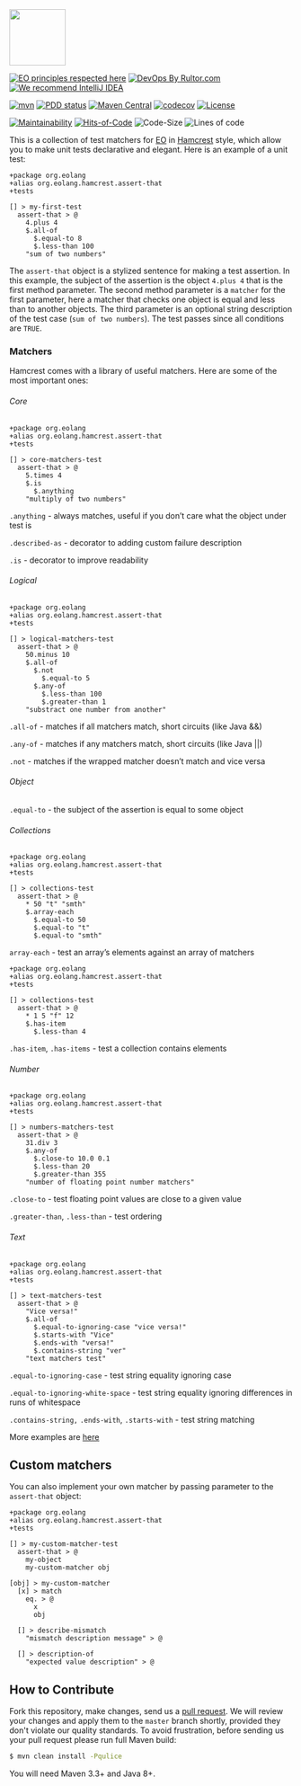 <img src="https://www.yegor256.com/images/books/elegant-objects/cactus.svg" height="100px" />

[![EO principles respected here](https://www.elegantobjects.org/badge.svg)](https://www.elegantobjects.org)
[![DevOps By Rultor.com](http://www.rultor.com/b/objectionary/eo-hamcrest)](http://www.rultor.com/p/objectionary/eo-hamcrest)
[![We recommend IntelliJ IDEA](https://www.elegantobjects.org/intellij-idea.svg)](https://www.jetbrains.com/idea/)

[![mvn](https://github.com/objectionary/eo-hamcrest/actions/workflows/mvn.yml/badge.svg)](https://github.com/objectionary/eo-hamcrest/actions/workflows/mvn.yml)
[![PDD status](http://www.0pdd.com/svg?name=objectionary/eo-hamcrest)](http://www.0pdd.com/p?name=objectionary/eo-hamcrest)
[![Maven Central](https://img.shields.io/maven-central/v/org.eolang/eo-hamcrest.svg)](https://maven-badges.herokuapp.com/maven-central/org.eolang/eo-hamcrest)
[![codecov](https://codecov.io/gh/objectionary/eo-hamcrest/branch/master/graph/badge.svg)](https://codecov.io/gh/objectionary/eo-hamcrest)
[![License](https://img.shields.io/badge/license-MIT-green.svg)](https://github.com/Graur/eo-tests/blob/master/LICENSE.txt)

[![Maintainability](https://api.codeclimate.com/v1/badges/b8b59692f3c8c973ac54/maintainability)](https://codeclimate.com/github/objectionary/eo-hamcrest/maintainability)
[![Hits-of-Code](https://hitsofcode.com/github/graur/eo-hamcrest)](https://hitsofcode.com/github/graur/eo-hamcrest/view)
![Code-Size](https://img.shields.io/github/languages/code-size/objectionary/eo-hamcrest)
![Lines of code](https://img.shields.io/tokei/lines/github/objectionary/eo-hamcrest)

This is a collection of test matchers for [EO](https://www.eolang.org) in [Hamcrest](http://hamcrest.org) style, which allow you to make unit tests declarative and elegant. Here is an example of a unit test:

```
+package org.eolang
+alias org.eolang.hamcrest.assert-that
+tests

[] > my-first-test
  assert-that > @
    4.plus 4
    $.all-of
      $.equal-to 8
      $.less-than 100
    "sum of two numbers"
```

The ```assert-that``` object is a stylized sentence for making a test assertion.
In this example, the subject of the assertion is the object ```4.plus 4``` that is the first method parameter. The second method parameter is a `matcher` for the first parameter, here a matcher that checks one object is equal and less than to another objects. The third parameter is an optional string description of the test case (```sum of two numbers```). The test passes since all conditions are ```TRUE```.

### Matchers

Hamcrest comes with a library of useful matchers. Here are some of the most important ones:

###### Core

```
+package org.eolang
+alias org.eolang.hamcrest.assert-that
+tests

[] > core-matchers-test
  assert-that > @
    5.times 4
    $.is
      $.anything
    "multiply of two numbers"
```

```.anything``` - always matches, useful if you don’t care what the object under test is

```.described-as``` - decorator to adding custom failure description

```.is``` - decorator to improve readability

###### Logical
```
+package org.eolang
+alias org.eolang.hamcrest.assert-that
+tests

[] > logical-matchers-test
  assert-that > @
    50.minus 10
    $.all-of
      $.not 
        $.equal-to 5
      $.any-of
        $.less-than 100
        $.greater-than 1
    "substract one number from another"
```

```.all-of``` - matches if all matchers match, short circuits (like Java &&)

```.any-of``` - matches if any matchers match, short circuits (like Java ||)

```.not``` - matches if the wrapped matcher doesn’t match and vice versa

###### Object
```.equal-to``` - the subject of the assertion is equal to some object

###### Collections
```
+package org.eolang
+alias org.eolang.hamcrest.assert-that
+tests

[] > collections-test
  assert-that > @
    * 50 "t" "smth"
    $.array-each
      $.equal-to 50
      $.equal-to "t"
      $.equal-to "smth"
```
```array-each``` - test an array’s elements against an array of matchers

```
+package org.eolang
+alias org.eolang.hamcrest.assert-that
+tests

[] > collections-test
  assert-that > @
    * 1 5 "f" 12
    $.has-item
      $.less-than 4
```

```.has-item```, ```.has-items``` - test a collection contains elements

###### Number

```
+package org.eolang
+alias org.eolang.hamcrest.assert-that
+tests

[] > numbers-matchers-test
  assert-that > @
    31.div 3
    $.any-of
      $.close-to 10.0 0.1
      $.less-than 20
      $.greater-than 355
    "number of floating point number matchers"
```

```.close-to``` - test floating point values are close to a given value

```.greater-than```, ```.less-than``` - test ordering

###### Text

```
+package org.eolang
+alias org.eolang.hamcrest.assert-that
+tests

[] > text-matchers-test
  assert-that > @
    "Vice versa!"
    $.all-of
      $.equal-to-ignoring-case "vice versa!"
      $.starts-with "Vice"
      $.ends-with "versa!"
      $.contains-string "ver"
    "text matchers test"
```

```.equal-to-ignoring-case``` - test string equality ignoring case

```.equal-to-ignoring-white-space``` - test string equality ignoring differences in runs of whitespace

```.contains-string,``` ```.ends-with```, ```.starts-with``` - test string matching


More examples are [here](https://github.com/Graur/eo-hamcrest/tree/main/src/test/eo/org/rolang/hamcrest)

## Custom matchers

You can also implement your own matcher by passing parameter to the ```assert-that``` object:

```
+package org.eolang
+alias org.eolang.hamcrest.assert-that
+tests

[] > my-custom-matcher-test
  assert-that > @
    my-object
    my-custom-matcher obj

[obj] > my-custom-matcher
  [x] > match
    eq. > @
      x
      obj    
      
  [] > describe-mismatch
    "mismatch description message" > @

  [] > description-of
    "expected value description" > @
```

## How to Contribute

Fork this repository, make changes, send us a [pull request](https://www.yegor256.com/2014/04/15/github-guidelines.html).
We will review your changes and apply them to the `master` branch shortly,
provided they don't violate our quality standards. To avoid frustration,
before sending us your pull request please run full Maven build:

```bash
$ mvn clean install -Pqulice
```

You will need Maven 3.3+ and Java 8+.
